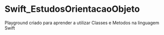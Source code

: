 # Swift_EstudosOrientacaoObjeto

Playground criado para aprender a utilizar Classes e Metodos na linguagem Swift
